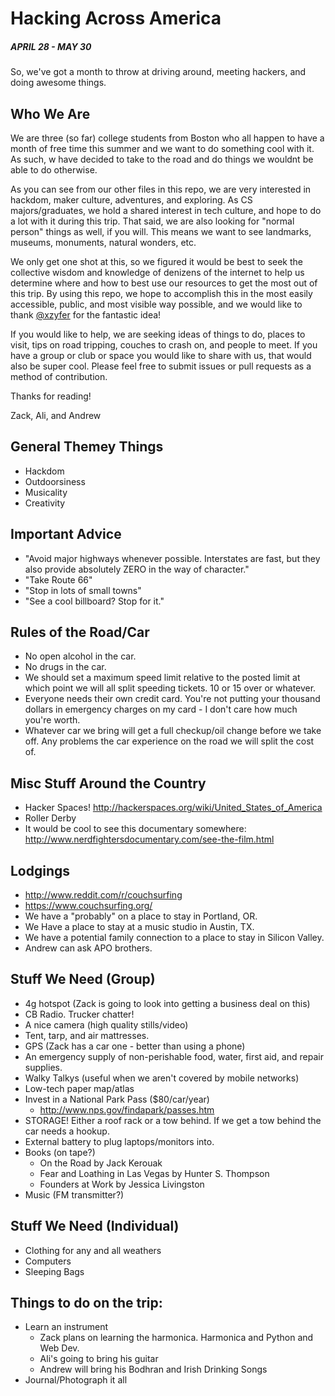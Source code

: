 Hacking Across America
======================
##### APRIL 28 - MAY 30

So, we've got a month to throw at driving around, meeting hackers, and doing awesome things.

## Who We Are
We are three (so far) college students from Boston who all happen to have a month of free time this summer
and we want to do something cool with it. As such, w have decided to take to the road and do things we wouldnt
be able to do otherwise.

As you can see from our other files in this repo, we are very interested in hackdom, maker culture, adventures,
and exploring. As CS majors/graduates, we hold a shared interest in tech culture, and hope to do a lot with it
during this trip. That said, we are also looking for "normal person" things as well, if you will. This means we
want to see landmarks, museums, monuments, natural wonders, etc.

We only get one shot at this, so we figured it would be best to seek the collective wisdom and knowledge of
denizens of the internet to help us determine where and how to best use our resources to get the most out of
this trip. By using this repo, we hope to accomplish this in the most easily accessible, public, and most visible
way possible, and we would like to thank [@xzyfer](https://github.com/xzyfer) for the fantastic idea!

If you would like to help, we are seeking ideas of things to do, places to visit, tips on road tripping,
couches to crash on, and people to meet. If you have a group or club or space you would like to share with us,
that would also be super cool. Please feel free to submit issues or pull requests as a method of contribution.

Thanks for reading!

Zack, Ali, and Andrew

## General Themey Things

* Hackdom
* Outdoorsiness
* Musicality
* Creativity


## Important Advice
* "Avoid major highways whenever possible.  Interstates are fast, but they also provide absolutely ZERO in the way of character."
* "Take Route 66"
* "Stop in lots of small towns"
* "See a cool billboard?  Stop for it."


## Rules of the Road/Car
* No open alcohol in the car.
* No drugs in the car.
* We should set a maximum speed limit relative to the posted limit at which point we will all split speeding tickets.  10 or 15 over or whatever.
* Everyone needs their own credit card.  You're not putting your thousand dollars in emergency charges on my card - I don't care how much you're worth.
* Whatever car we bring will get a full checkup/oil change before we take off.  Any problems the car experience on the road we will split the cost of.


## Misc Stuff Around the Country
* Hacker Spaces! http://hackerspaces.org/wiki/United_States_of_America
* Roller Derby
* It would be cool to see this documentary somewhere: http://www.nerdfightersdocumentary.com/see-the-film.html

## Lodgings
* http://www.reddit.com/r/couchsurfing
* https://www.couchsurfing.org/
* We have a "probably" on a place to stay in Portland, OR.
* We Have a place to stay at a music studio in Austin, TX.
* We have a potential family connection to a place to stay in Silicon Valley.
* Andrew can ask APO brothers.


## Stuff We Need (Group)
* 4g hotspot (Zack is going to look into getting a business deal on this)
* CB Radio.  Trucker chatter!
* A nice camera (high quality stills/video)
* Tent, tarp, and air mattresses.
* GPS (Zack has a car one - better than using a phone)
* An emergency supply of non-perishable food, water, first aid, and repair supplies.
* Walky Talkys (useful when we aren't covered by mobile networks)
* Low-tech paper map/atlas
* Invest in a National Park Pass ($80/car/year)
    * http://www.nps.gov/findapark/passes.htm
* STORAGE!  Either a roof rack or a tow behind.  If we get a tow behind the car needs a hookup.
* External battery to plug laptops/monitors into.
* Books (on tape?)
  * On the Road by Jack Kerouak
  * Fear and Loathing in Las Vegas by Hunter S. Thompson
  * Founders at Work by Jessica Livingston
* Music (FM transmitter?)

## Stuff We Need (Individual)
* Clothing for any and all weathers
* Computers
* Sleeping Bags

## Things to do on the trip:
* Learn an instrument
    * Zack plans on learning the harmonica. Harmonica and Python and Web Dev.
    * Ali's going to bring his guitar
    * Andrew will bring his Bodhran and Irish Drinking Songs
* Journal/Photograph it all


